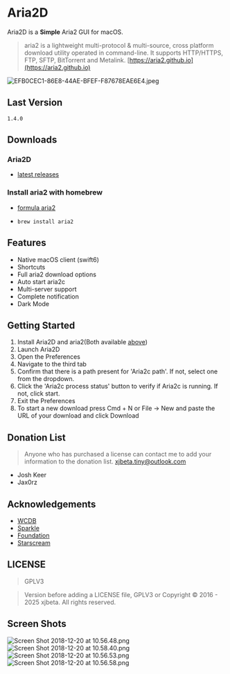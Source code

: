 # Aria2D
Aria2D is a **Simple** Aria2 GUI for macOS.

> aria2 is a lightweight multi-protocol & multi-source, cross platform download utility operated in command-line. It supports HTTP/HTTPS, FTP, SFTP, BitTorrent and Metalink. [https://aria2.github.io](https://aria2.github.io)

![EFB0CEC1-86E8-44AE-BFEF-F87678EAE6E4.jpeg](https://i.loli.net/2018/11/21/5bf4f8c48657c.jpeg)

## Last Version
    1.4.0

## Downloads
### Aria2D
- [latest releases](https://github.com/xjbeta/Aria2D/releases/latest)

### Install aria2 with homebrew
- [formula aria2](https://formulae.brew.sh/formula/aria2)

- `brew install aria2`

## Features
- Native macOS client (swift6)
- Shortcuts
- Full aria2 download options
- Auto start aria2c
- Multi-server support
- Complete notification
- Dark Mode

## Getting Started

1. Install Aria2D and aria2(Both available [above](#Downloads))
2. Launch Aria2D
3. Open the Preferences
4. Navigate to the third tab
5. Confirm that there is a path present for 'Aria2c path'. If not, select one from the dropdown.
6. Click the 'Aria2c process status' button to verify if Aria2c is running. If not, click start.
7. Exit the Preferences
8. To start a new download press Cmd + N or File -> New and paste the URL of your download and click Download

## Donation List
> Anyone who has purchased a license can contact me to add your information to the donation list. <xjbeta.tiny@outlook.com>
- Josh Keer
- Jax0rz

## Acknowledgements
- [WCDB](https://github.com/Tencent/wcdb)
- [Sparkle](https://github.com/sparkle-project/Sparkle)
- [Foundation](https://github.com/PromiseKit/Foundation)
- [Starscream](https://github.com/daltoniam/Starscream)

## LICENSE
> GPLV3

> Version before adding a LICENSE file, GPLV3 or Copyright © 2016 - 2025 xjbeta. All rights reserved.


## Screen Shots


![Screen Shot 2018-12-20 at 10.56.48.png](https://i.loli.net/2018/12/20/5c1b0519516d6.png)
![Screen Shot 2018-12-20 at 10.58.40.png](https://i.loli.net/2018/12/20/5c1b056e2d7ac.png)
![Screen Shot 2018-12-20 at 10.56.53.png](https://i.loli.net/2018/12/20/5c1b0519b38b0.png)
![Screen Shot 2018-12-20 at 10.56.58.png](https://i.loli.net/2018/12/20/5c1b051a1f6b4.png)
